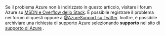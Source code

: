 Se il problema Azure non è indirizzato in questo articolo, visitare i forum Azure su [MSDN e Overflow dello Stack](https://azure.microsoft.com/support/forums/). È possibile registrare il problema nei forum di questi oppure a [ @AzureSupport su Twitter](https://twitter.com/AzureSupport). Inoltre, è possibile archiviare una richiesta di supporto Azure selezionando **supporto** nel sito di [supporto di Azure](https://azure.microsoft.com/support/options/) .
